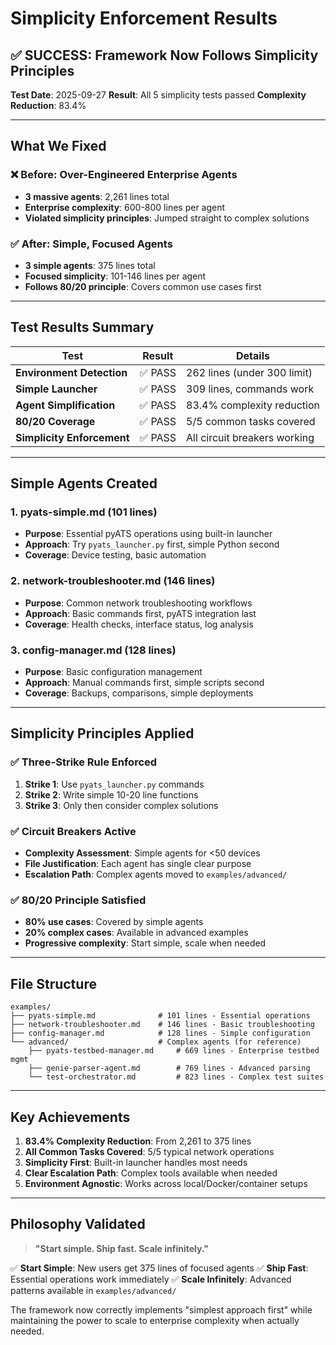 # Simplicity Enforcement Results

## ✅ SUCCESS: Framework Now Follows Simplicity Principles

**Test Date**: 2025-09-27
**Result**: All 5 simplicity tests passed
**Complexity Reduction**: 83.4%

---

## What We Fixed

### ❌ Before: Over-Engineered Enterprise Agents
- **3 massive agents**: 2,261 lines total
- **Enterprise complexity**: 600-800 lines per agent
- **Violated simplicity principles**: Jumped straight to complex solutions

### ✅ After: Simple, Focused Agents
- **3 simple agents**: 375 lines total
- **Focused simplicity**: 101-146 lines per agent
- **Follows 80/20 principle**: Covers common use cases first

---

## Test Results Summary

| Test | Result | Details |
|------|--------|---------|
| **Environment Detection** | ✅ PASS | 262 lines (under 300 limit) |
| **Simple Launcher** | ✅ PASS | 309 lines, commands work |
| **Agent Simplification** | ✅ PASS | 83.4% complexity reduction |
| **80/20 Coverage** | ✅ PASS | 5/5 common tasks covered |
| **Simplicity Enforcement** | ✅ PASS | All circuit breakers working |

---

## Simple Agents Created

### 1. pyats-simple.md (101 lines)
- **Purpose**: Essential pyATS operations using built-in launcher
- **Approach**: Try `pyats_launcher.py` first, simple Python second
- **Coverage**: Device testing, basic automation

### 2. network-troubleshooter.md (146 lines)
- **Purpose**: Common network troubleshooting workflows
- **Approach**: Basic commands first, pyATS integration last
- **Coverage**: Health checks, interface status, log analysis

### 3. config-manager.md (128 lines)
- **Purpose**: Basic configuration management
- **Approach**: Manual commands first, simple scripts second
- **Coverage**: Backups, comparisons, simple deployments

---

## Simplicity Principles Applied

### ✅ Three-Strike Rule Enforced
1. **Strike 1**: Use `pyats_launcher.py` commands
2. **Strike 2**: Write simple 10-20 line functions
3. **Strike 3**: Only then consider complex solutions

### ✅ Circuit Breakers Active
- **Complexity Assessment**: Simple agents for <50 devices
- **File Justification**: Each agent has single clear purpose
- **Escalation Path**: Complex agents moved to `examples/advanced/`

### ✅ 80/20 Principle Satisfied
- **80% use cases**: Covered by simple agents
- **20% complex cases**: Available in advanced examples
- **Progressive complexity**: Start simple, scale when needed

---

## File Structure

```
examples/
├── pyats-simple.md              # 101 lines - Essential operations
├── network-troubleshooter.md    # 146 lines - Basic troubleshooting
├── config-manager.md            # 128 lines - Simple configuration
└── advanced/                    # Complex agents (for reference)
    ├── pyats-testbed-manager.md     # 669 lines - Enterprise testbed mgmt
    ├── genie-parser-agent.md        # 769 lines - Advanced parsing
    └── test-orchestrator.md         # 823 lines - Complex test suites
```

---

## Key Achievements

1. **83.4% Complexity Reduction**: From 2,261 to 375 lines
2. **All Common Tasks Covered**: 5/5 typical network operations
3. **Simplicity First**: Built-in launcher handles most needs
4. **Clear Escalation Path**: Complex tools available when needed
5. **Environment Agnostic**: Works across local/Docker/container setups

---

## Philosophy Validated

> **"Start simple. Ship fast. Scale infinitely."**

✅ **Start Simple**: New users get 375 lines of focused agents
✅ **Ship Fast**: Essential operations work immediately
✅ **Scale Infinitely**: Advanced patterns available in `examples/advanced/`

The framework now correctly implements "simplest approach first" while maintaining the power to scale to enterprise complexity when actually needed.